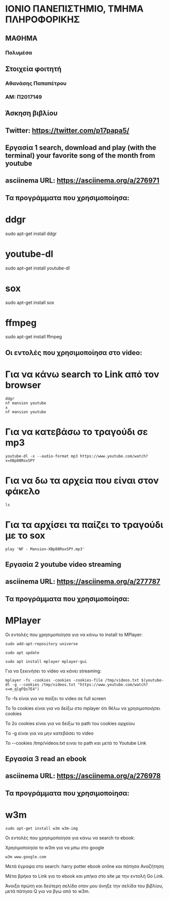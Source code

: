 # ΙΟΝΙΟ ΠΑΝΕΠΙΣΤΗΜΙΟ, ΤΜΗΜΑ ΠΛΗΡΟΦΟΡΙΚΗΣ 
## ΜΑΘΗΜΑ
### Πολυμέσα  

## Στοιχεία φοιτητή  
### Αθανάσης Παπαπέτρου
### ΑΜ: Π2017149

## Άσκηση βιβλίου
## Twitter: https://twitter.com/p17papa5/

## Eργασία 1 search, download and play (with the terminal) your favorite song of the month from youtube

## asciinema URL: https://asciinema.org/a/276971

## Τα προγράμματα που χρησιμοποίησα:

# ddgr
sudo apt-get install ddgr

# youtube-dl
sudo apt-get install youtube-dl

# sox
sudo apt-get install sox

# ffmpeg
sudo apt-get install ffmpeg


## Οι εντολές που χρησιμοποίησα στο video:

# Για να κάνω search το Link από τον browser 
```
ddgr
nf mansion youtube
x
nf mansion youtube
```

# Για να κατεβάσω το τραγούδι σε mp3
```
youtube-dl -x --audio-format mp3 https://www.youtube.com/watch?v=XBp88RoxSPY
```
# Για να δω τα αρχεία που είναι στον φάκελο 
```
ls
```
# Για τα αρχίσει τα παίζει το τραγούδι με το sox
```
play 'NF - Mansion-XBp88RoxSPY.mp3'
```

## Eργασία 2 youtube video streaming

## asciinema URL: https://asciinema.org/a/277787

## Τα προγράμματα που χρησιμοποίησα:

# MPlayer
Οι εντολές που χρησιμοποίησα για να κάνω το install το MPlayer:
```
sudo add-apt-repository universe
```
```
sudo apt update
```
```
sudo apt install mplayer mplayer-gui
```

Για να ξεκινήσει το video να κάνει streaming:
```
mplayer -fs -cookies -cookies -cookies-file /tmp/videos.txt $(youtube-dl -g --cookies /tmp/videos.txt "https://www.youtube.com/watch?v=m_qlgFQs7E4")
```
Το -fs είναι για να παίξει το video σε full screen

Το 1ο cookies είναι για να δείξω στο mplayer ότι θέλω να χρησιμοποιήσει cookies  

Το 2ο cookies είναι για να δείξω το path του cookies αρχείου 

Tο -g είναι για να μην κατεβάσει το video 

Το --cookies /tmp/videos.txt ειναι το path και μετά το Youtube Link



## Eργασία 3 read an ebook

## asciinema URL: https://asciinema.org/a/276978

## Τα προγράμματα που χρησιμοποίησα:

# w3m
```
sudo apt-get install w3m w3m-img
```
Οι εντολές που χρησιμοποίησα για κάνω να search το ebook:

Χρησιμοποίησα το w3m για να μπω στο google
```
w3m www.google.com
```
Μετά έγραψα στο search: harry potter ebook online
και πάτησα Αναζήτηση

Μέτα βρήκα το Link για το ebook και μπήκα στο site με την εντολή Go Link.

Άνοιξα πρώτη και δεύτερη σελίδα οταν μου άνηξε την σελίδα του βιβλίου, μετά πάτησα Q για να βγω από το w3m.


